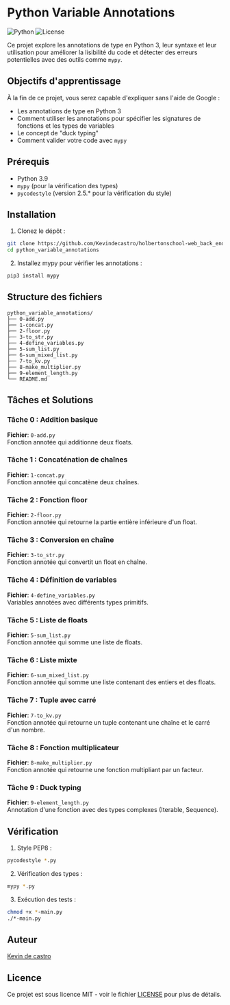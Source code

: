 # Python Variable Annotations

![Python](https://img.shields.io/badge/python-3.9-blue.svg)
![License](https://img.shields.io/badge/license-MIT-green.svg)

Ce projet explore les annotations de type en Python 3, leur syntaxe et leur utilisation pour améliorer la lisibilité du code et détecter des erreurs potentielles avec des outils comme `mypy`.

## Objectifs d'apprentissage

À la fin de ce projet, vous serez capable d'expliquer sans l'aide de Google :

- Les annotations de type en Python 3
- Comment utiliser les annotations pour spécifier les signatures de fonctions et les types de variables
- Le concept de "duck typing"
- Comment valider votre code avec `mypy`

## Prérequis

- Python 3.9
- `mypy` (pour la vérification des types)
- `pycodestyle` (version 2.5.* pour la vérification du style)

## Installation

1. Clonez le dépôt :
```bash
git clone https://github.com/Kevindecastro/holbertonschool-web_back_end.git
cd python_variable_annotations
```

2. Installez mypy pour vérifier les annotations :
```bash
pip3 install mypy
```

## Structure des fichiers

```
python_variable_annotations/
├── 0-add.py
├── 1-concat.py
├── 2-floor.py
├── 3-to_str.py
├── 4-define_variables.py
├── 5-sum_list.py
├── 6-sum_mixed_list.py
├── 7-to_kv.py
├── 8-make_multiplier.py
├── 9-element_length.py
└── README.md
```

## Tâches et Solutions

### Tâche 0 : Addition basique
**Fichier**: `0-add.py`  
Fonction annotée qui additionne deux floats.

### Tâche 1 : Concaténation de chaînes
**Fichier**: `1-concat.py`  
Fonction annotée qui concatène deux chaînes.

### Tâche 2 : Fonction floor
**Fichier**: `2-floor.py`  
Fonction annotée qui retourne la partie entière inférieure d'un float.

### Tâche 3 : Conversion en chaîne
**Fichier**: `3-to_str.py`  
Fonction annotée qui convertit un float en chaîne.

### Tâche 4 : Définition de variables
**Fichier**: `4-define_variables.py`  
Variables annotées avec différents types primitifs.

### Tâche 5 : Liste de floats
**Fichier**: `5-sum_list.py`  
Fonction annotée qui somme une liste de floats.

### Tâche 6 : Liste mixte
**Fichier**: `6-sum_mixed_list.py`  
Fonction annotée qui somme une liste contenant des entiers et des floats.

### Tâche 7 : Tuple avec carré
**Fichier**: `7-to_kv.py`  
Fonction annotée qui retourne un tuple contenant une chaîne et le carré d'un nombre.

### Tâche 8 : Fonction multiplicateur
**Fichier**: `8-make_multiplier.py`  
Fonction annotée qui retourne une fonction multipliant par un facteur.

### Tâche 9 : Duck typing
**Fichier**: `9-element_length.py`  
Annotation d'une fonction avec des types complexes (Iterable, Sequence).

## Vérification

1. Style PEP8 :
```bash
pycodestyle *.py
```

2. Vérification des types :
```bash
mypy *.py
```

3. Exécution des tests :
```bash
chmod +x *-main.py
./*-main.py
```

## Auteur

[Kevin de castro](https://github.com/Kevindecastro)

## Licence

Ce projet est sous licence MIT - voir le fichier [LICENSE](LICENSE) pour plus de détails.
